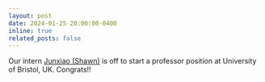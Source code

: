 ```yaml
---
layout: post
date: 2024-01-25 20:00:00-0400
inline: true
related_posts: false
---
```


 Our intern [Junxiao (Shawn)](https://shawnshenjx.github.io/) is off to start a professor position at University of Bristol, UK. Congrats!! 

